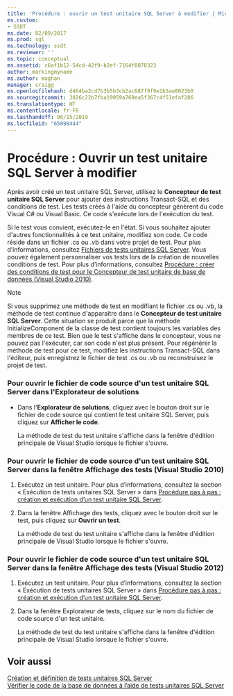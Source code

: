 ```yaml
---
title: 'Procédure : ouvrir un test unitaire SQL Server à modifier | Microsoft Docs'
ms.custom:
- SSDT
ms.date: 02/09/2017
ms.prod: sql
ms.technology: ssdt
ms.reviewer: ''
ms.topic: conceptual
ms.assetid: c6af1b12-54cd-42f9-b2ef-7164f8078323
author: markingmyname
ms.author: maghan
manager: craigg
ms.openlocfilehash: d464ba2cd7b3b5b3cb2ac687f9f9e1b3ae8023b0
ms.sourcegitcommit: 3026c22b7fba19059a769ea5f367c4f51efaf286
ms.translationtype: HT
ms.contentlocale: fr-FR
ms.lasthandoff: 06/15/2019
ms.locfileid: "65098444"
---
```

# <a name="how-to-open-a-sql-server-unit-test-to-edit"></a>Procédure : Ouvrir un test unitaire SQL Server à modifier
Après avoir créé un test unitaire SQL Server, utilisez le **Concepteur de test unitaire SQL Server** pour ajouter des instructions Transact\-SQL et des conditions de test. Les tests créés à l'aide du concepteur génèrent du code Visual C# ou Visual Basic. Ce code s'exécute lors de l'exécution du test.  
  
Si le test vous convient, exécutez-le en l'état. Si vous souhaitez ajouter d'autres fonctionnalités à ce test unitaire, modifiez son code. Ce code réside dans un fichier .cs ou .vb dans votre projet de test. Pour plus d’informations, consultez [Fichiers de tests unitaires SQL Server](../ssdt/sql-server-unit-test-files.md). Vous pouvez également personnaliser vos tests lors de la création de nouvelles conditions de test. Pour plus d’informations, consultez [Procédure : créer des conditions de test pour le Concepteur de test unitaire de base de données (Visual Studio 2010)](https://msdn.microsoft.com/library/aa833409(VS.100).aspx).  
  
> [!NOTE]  
> Si vous supprimez une méthode de test en modifiant le fichier .cs ou .vb, la méthode de test continue d'apparaître dans le **Concepteur de test unitaire SQL Server**. Cette situation se produit parce que la méthode InitializeComponent de la classe de test contient toujours les variables des membres de ce test. Bien que le test s'affiche dans le concepteur, vous ne pouvez pas l'exécuter, car son code n'est plus présent. Pour régénérer la méthode de test pour ce test, modifiez les instructions Transact\-SQL dans l'éditeur, puis enregistrez le fichier de test .cs ou .vb ou reconstruisez le projet de test.  
  
### <a name="to-open-the-source-code-file-of-a-sql-server-unit-test-from-solution-explorer"></a>Pour ouvrir le fichier de code source d'un test unitaire SQL Server dans l'Explorateur de solutions  
  
-   Dans l'**Explorateur de solutions**, cliquez avec le bouton droit sur le fichier de code source qui contient le test unitaire SQL Server, puis cliquez sur **Afficher le code**.  
  
    La méthode de test du test unitaire s'affiche dans la fenêtre d'édition principale de Visual Studio lorsque le fichier s'ouvre.  
  
### <a name="to-open-the-source-code-file-of-a-sql-server-unit-test-from-the-test-view-window-visual-studio-2010"></a>Pour ouvrir le fichier de code source d'un test unitaire SQL Server dans la fenêtre Affichage des tests (Visual Studio 2010)  
  
1.  Exécutez un test unitaire. Pour plus d’informations, consultez la section « Exécution de tests unitaires SQL Server » dans [Procédure pas à pas : création et exécution d’un test unitaire SQL Server](../ssdt/walkthrough-creating-and-running-a-sql-server-unit-test.md).  
  
2.  Dans la fenêtre Affichage des tests, cliquez avec le bouton droit sur le test, puis cliquez sur **Ouvrir un test**.  
  
    La méthode de test du test unitaire s'affiche dans la fenêtre d'édition principale de Visual Studio lorsque le fichier s'ouvre.  
  
### <a name="to-open-the-source-code-file-of-a-sql-server-unit-test-from-the-test-view-window-visual-studio-2012"></a>Pour ouvrir le fichier de code source d'un test unitaire SQL Server dans la fenêtre Affichage des tests (Visual Studio 2012)  
  
1.  Exécutez un test unitaire. Pour plus d’informations, consultez la section « Exécution de tests unitaires SQL Server » dans [Procédure pas à pas : création et exécution d’un test unitaire SQL Server](../ssdt/walkthrough-creating-and-running-a-sql-server-unit-test.md).  
  
2.  Dans la fenêtre Explorateur de tests, cliquez sur le nom du fichier de code source d'un test unitaire.  
  
    La méthode de test du test unitaire s'affiche dans la fenêtre d'édition principale de Visual Studio lorsque le fichier s'ouvre.  
  
## <a name="see-also"></a>Voir aussi  
[Création et définition de tests unitaires SQL Server](../ssdt/creating-and-defining-sql-server-unit-tests.md)  
[Vérifier le code de la base de données à l’aide de tests unitaires SQL Server](../ssdt/verifying-database-code-by-using-sql-server-unit-tests.md)  
  
